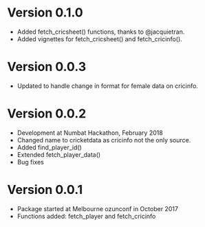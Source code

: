 # Version 0.1.0
  * Added fetch_cricsheet() functions, thanks to @jacquietran.
  * Added vignettes for fetch_cricsheet() and fetch_cricinfo().

# Version 0.0.3
  * Updated to handle change in format for female data on cricinfo.

# Version 0.0.2
  * Development at Numbat Hackathon, February 2018
  * Changed name to cricketdata as cricinfo not the only source.
  * Added find_player_id()
  * Extended fetch_player_data()
  * Bug fixes

# Version 0.0.1
  * Package started at Melbourne ozunconf in October 2017
  * Functions added: fetch_player and fetch_cricinfo

